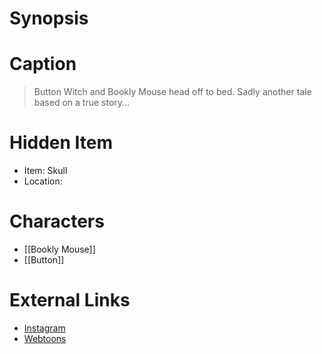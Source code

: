 # Synopsis


# Caption
> Button Witch and Bookly Mouse head off to bed. Sadly another tale based on a true story...

# Hidden Item
* Item: Skull
* Location: <strike></strike>

# Characters
* [[Bookly Mouse]]
* [[Button]]

# External Links
* [Instagram](https://www.instagram.com/p/CHTvPtrjUV1/)
* [Webtoons](https://www.webtoons.com/en/challenge/twistwood-tales/60-button-witch-and-bookly-mouse/viewer?title_no=344740&episode_no=65)